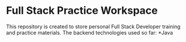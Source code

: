 # Full Stack Practice Workspace

This repository is created to store personal Full Stack Developer training and practice materials.
The backend technologies used so far:
  *Java

